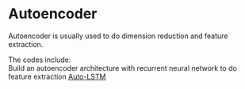 # Autoencoder


Autoencoder is usually used to do dimension reduction and feature extraction.   

The codes include:  
Build an autoencoder architecture with recurrent neural network to do feature extraction <a href="https://gqhuang.com/auto-lstm-1/">Auto-LSTM</a>
  
